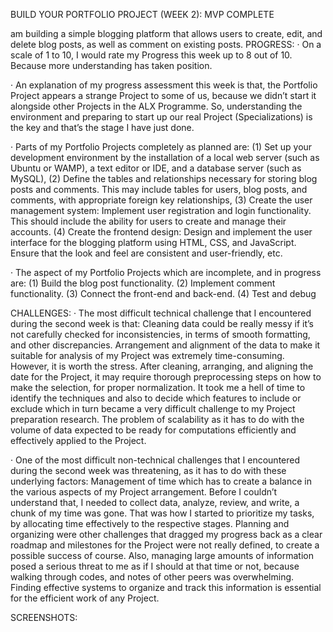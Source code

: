 BUILD YOUR PORTFOLIO PROJECT (WEEK 2): MVP COMPLETE

 am building a simple blogging platform that allows users to create, edit, and delete blog posts, as well as comment on existing posts.
PROGRESS:
·         On a scale of 1 to 10, I would rate my Progress this week up to 8 out of 10. Because more understanding has taken position.
 
·         An explanation of my progress assessment this week is that, the Portfolio Project appears a strange Project to some of us, because we didn’t start it alongside other Projects in the ALX Programme. So, understanding the environment and preparing to start up our real Project (Specializations) is the key and that’s the stage I have just done.   
 
·         Parts of my Portfolio Projects completely as planned are: (1) Set up your development environment by the installation of a local web server (such as Ubuntu or WAMP), a text editor or IDE, and a database server (such as MySQL), (2) Define the tables and relationships necessary for storing blog posts and comments. This may include tables for users, blog posts, and comments, with appropriate foreign key relationships, (3) Create the user management system: Implement user registration and login functionality. This should include the ability for users to create and manage their accounts. (4) Create the frontend design: Design and implement the user interface for the blogging platform using HTML, CSS, and JavaScript. Ensure that the look and feel are consistent and user-friendly, etc.
 
·         The aspect of my Portfolio Projects which are incomplete, and in progress are: (1) Build the blog post functionality. (2) Implement comment functionality. (3) Connect the front-end and back-end. (4) Test and debug
 
CHALLENGES:
·         The most difficult technical challenge that I encountered during the second week is that:  Cleaning data could be really messy if it’s not carefully checked for inconsistencies, in terms of smooth formatting, and other discrepancies. Arrangement and alignment of the data to make it suitable for analysis of my Project was extremely time-consuming. However, it is worth the stress. After cleaning, arranging, and aligning the date for the Project, it may require thorough preprocessing steps on how to make the selection, for proper normalization. It took me a hell of time to identify the techniques and also to decide which features to include or exclude which in turn became a very difficult challenge to my Project preparation research. The problem of scalability as it has to do with the volume of data expected to be ready for computations efficiently and effectively applied to the Project.
 
·         One of the most difficult non-technical challenges that I encountered during the second week was threatening, as it has to do with these underlying factors: Management of time which has to create a balance in the various aspects of my Project arrangement. Before I couldn’t understand that, I needed to collect data, analyze, review, and write, a chunk of my time was gone. That was how I started to prioritize my tasks, by allocating time effectively to the respective stages. Planning and organizing were other challenges that dragged my progress back as a clear roadmap and milestones for the Project were not really defined, to create a possible success of course. Also, managing large amounts of information posed a serious threat to me as if I should at that time or not, because walking through codes, and notes of other peers was overwhelming. Finding effective systems to organize and track this information is essential for the efficient work of any Project.
 
 SCREENSHOTS:

